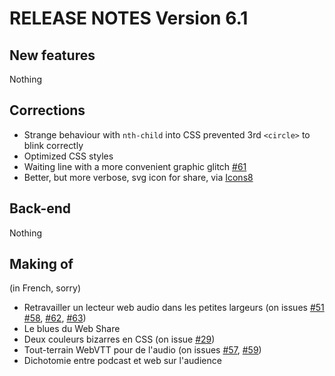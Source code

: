 RELEASE NOTES Version 6.1
=========================

New features
------------

Nothing

 
Corrections
-----------

 * Strange behaviour with `nth-child` into CSS prevented 3rd `<circle>` to blink correctly
 * Optimized CSS styles
 * Waiting line with a more convenient graphic glitch [#61](#61)
 * Better, but more verbose, svg icon for share, via [Icons8](https://icons8.com/icons/set/share)


Back-end
--------

Nothing


Making of
---------

(in French, sorry)

 * Retravailler un lecteur web audio dans les petites largeurs (on issues [#51](51) [#58](#58), [#62](#62), [#63](#63))
 * Le blues du Web Share 
 * Deux couleurs bizarres en CSS (on issue [#29](#29))
 * Tout-terrain WebVTT pour de l'audio (on issues [#57](#57), [#59](#59))
 * Dichotomie entre podcast et web sur l'audience
